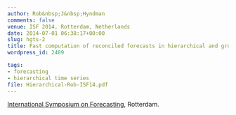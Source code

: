 ```yaml
---
author: Rob&nbsp;J&nbsp;Hyndman
comments: false
venue: ISF 2014, Rotterdam, Netherlands
date: 2014-07-01 06:38:17+00:00
slug: hgts-2
title: Fast computation of reconciled forecasts in hierarchical and grouped time series
wordpress_id: 2489

tags:
- forecasting
- hierarchical time series
file: Hierarchical-Rob-ISF14.pdf
---
```


[International Symposium on Forecasting](http://www.forecasters.org/isf), Rotterdam.
